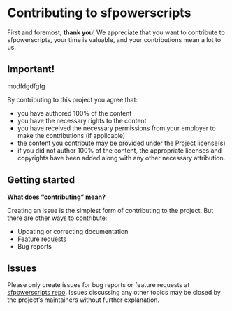 
# Contributing to sfpowerscripts

First and foremost, **thank you**! We appreciate that you want to contribute to sfpowerscripts, your time is valuable, and your contributions mean a lot to us.

## Important! <a id="important"></a>

modfdgdfgfg

By contributing to this project you agree that:

* you have authored 100% of the content
* you have the necessary rights to the content
* you have received the necessary permissions from your employer to make the contributions \(if applicable\)
* the content you contribute may be provided under the Project license\(s\)
* if you did not author 100% of the content, the appropriate licenses and copyrights have been added along with any other necessary attribution.

## Getting started <a id="getting-started"></a>

**What does “contributing” mean?**

Creating an issue is the simplest form of contributing to the project. But there are other ways to contribute:

* Updating or correcting documentation
* Feature requests
* Bug reports

## Issues <a id="issues"></a>

Please only create issues for bug reports or feature requests at [sfpowerscripts repo](https://github.com/dxatscale/sfpowerscripts). Issues discussing any other topics may be closed by the project’s maintainers without further explanation.


